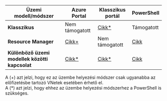 | **Üzemi modell/módszer** | **Azure Portal** | **Klasszikus portál** | **PowerShell** |
| --- | --- | --- | --- |
| **Klasszikus** |Nem támogatott |[Cikk*](../articles/vpn-gateway/virtual-networks-configure-vnet-to-vnet-connection.md) |Támogatott |
| **Resource Manager** |[Cikk+](../articles/vpn-gateway/vpn-gateway-howto-vnet-vnet-resource-manager-portal.md) |Nem támogatott |[Cikk](../articles/vpn-gateway/vpn-gateway-vnet-vnet-rm-ps.md) |
| **Különböző üzemi modellek közötti kapcsolat** |[Cikk*](../articles/vpn-gateway/vpn-gateway-connect-different-deployment-models-portal.md) |[Cikk*](../articles/vpn-gateway/vpn-gateway-connect-different-deployment-models-portal.md) |[Cikk](../articles/vpn-gateway/vpn-gateway-connect-different-deployment-models-powershell.md) |

A (+) azt jelzi, hogy ez az üzembe helyezési módszer csak ugyanabba az előfizetésbe tartozó VNetek esetében érhető el.<br>
A (*) azt jelzi, hogy ehhez az üzembe helyezési módszerhez a PowerShell is szükséges.



<!--HONumber=Nov16_HO2-->


